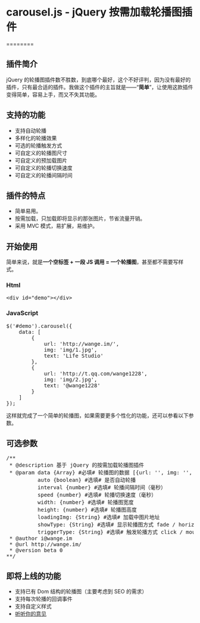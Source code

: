 <h1>carousel.js - jQuery 按需加载轮播图插件</h1>
========
<h2>插件简介</h2>
<p>jQuery 的轮播图插件数不胜数，到底哪个最好，这个不好评判，因为没有最好的插件，只有最合适的插件。我做这个插件的主旨就是——“<strong>简单</strong>”，让使用这款插件变得简单，容易上手，而又不失其功能。</p>
<h2>支持的功能</h2>
<ul>
    <li>支持自动轮播</li>
    <li>多样化的轮播效果</li>
    <li>可选的轮播触发方式</li>
    <li>可自定义的轮播图尺寸</li>
    <li>可自定义的预加载图片</li>
    <li>可自定义的轮播切换速度</li>
    <li>可自定义的轮播间隔时间</li>
</ul>
<h2>插件的特点</h2>
<ul>
    <li>简单易用。</li>
    <li>按需加载，只加载即将显示的那张图片，节省流量开销。</li>
    <li>采用 MVC 模式，易扩展，易维护。</li>
</ul>
<h2>开始使用</h2>
<p>简单来说，就是<strong>一个空标签 + 一段 JS 调用 = 一个轮播图</strong>，甚至都不需要写样式。</p>
<h3>Html</h3>
<pre>
&lt;div id="demo"&gt;&lt;/div&gt;</pre>
<h3>JavaScript</h3>
<pre>
$('#demo').carousel({
    data: [
        {
            url: 'http://wange.im/',
            img: 'img/1.jpg',
            text: 'Life Studio'
        },
        {
            url: 'http://t.qq.com/wange1228',
            img: 'img/2.jpg',
            text: '@wange1228'
        }
    ]
});</pre>
<p>这样就完成了一个简单的轮播图，如果需要更多个性化的功能，还可以参看以下参数。</p>
<h2>可选参数</h2>
<pre>
/**
 * @description 基于 jQuery 的按需加载轮播图插件
 * @param data {Array} #必填# 轮播图的数据 [{url: '', img: '', text: ''}]
          auto {boolean} #选填# 是否自动轮播
          interval {number} #选填# 轮播间隔时间（毫秒）
          speed {number} #选填# 轮播切换速度（毫秒）
          width: {number} #选填# 轮播图宽度
          height: {number} #选填# 轮播图高度
          loadingImg: {String} #选填# 加载中图片地址
          showType: {String} #选填# 显示轮播图方式 fade / horizontal / vertical
          triggerType: {String} #选填# 触发轮播方式 click / mouseover
 * @author i@wange.im
 * @url http://wange.im/
 * @version beta 0
**/</pre>
<h2>即将上线的功能</h2>
<ul>
    <li>支持已有 Dom 结构的轮播图（主要考虑到 SEO 的需求）</li>
    <li>支持每次轮播的回调事件</li>
    <li>支持自定义样式</li>
    <li><a href="mailto:i@wange.im" title="给我发邮件">听听你的意见</a></li>
</ul>
